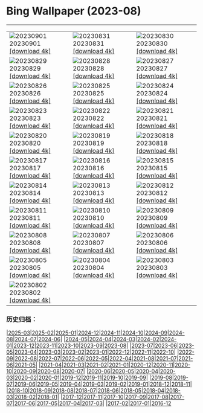# Bing Wallpaper (2023-08)
**************

<table><tr><td><img class="wallpaper" src="https://www.bing.com/th?id=OHR.TurkeyTailMush_DE-DE7496636357_1920x1080.jpg" alt="20230901"> 20230901 <a href="https://www.bing.com/th?id=OHR.TurkeyTailMush_DE-DE7496636357_UHD.jpg">[download 4k]</a></td><td><img class="wallpaper" src="https://www.bing.com/th?id=OHR.CassiusFlorentius_DE-DE8060490789_1920x1080.jpg" alt="20230831"> 20230831 <a href="https://www.bing.com/th?id=OHR.CassiusFlorentius_DE-DE8060490789_UHD.jpg">[download 4k]</a></td><td><img class="wallpaper" src="https://www.bing.com/th?id=OHR.NingalooShark_DE-DE6573151950_1920x1080.jpg" alt="20230830"> 20230830 <a href="https://www.bing.com/th?id=OHR.NingalooShark_DE-DE6573151950_UHD.jpg">[download 4k]</a></td></tr><tr><td><img class="wallpaper" src="https://www.bing.com/th?id=OHR.AvatarMountain_DE-DE4930608814_1920x1080.jpg" alt="20230829"> 20230829 <a href="https://www.bing.com/th?id=OHR.AvatarMountain_DE-DE4930608814_UHD.jpg">[download 4k]</a></td><td><img class="wallpaper" src="https://www.bing.com/th?id=OHR.DubrovnikHarbor_DE-DE5532688724_1920x1080.jpg" alt="20230828"> 20230828 <a href="https://www.bing.com/th?id=OHR.DubrovnikHarbor_DE-DE5532688724_UHD.jpg">[download 4k]</a></td><td><img class="wallpaper" src="https://www.bing.com/th?id=OHR.JejuIsland_DE-DE4817558281_1920x1080.jpg" alt="20230827"> 20230827 <a href="https://www.bing.com/th?id=OHR.JejuIsland_DE-DE4817558281_UHD.jpg">[download 4k]</a></td></tr><tr><td><img class="wallpaper" src="https://www.bing.com/th?id=OHR.MuseumIsland_DE-DE4387476793_1920x1080.jpg" alt="20230826"> 20230826 <a href="https://www.bing.com/th?id=OHR.MuseumIsland_DE-DE4387476793_UHD.jpg">[download 4k]</a></td><td><img class="wallpaper" src="https://www.bing.com/th?id=OHR.YellowstoneFalls_DE-DE1411382450_1920x1080.jpg" alt="20230825"> 20230825 <a href="https://www.bing.com/th?id=OHR.YellowstoneFalls_DE-DE1411382450_UHD.jpg">[download 4k]</a></td><td><img class="wallpaper" src="https://www.bing.com/th?id=OHR.Rothenburg_DE-DE4473988818_1920x1080.jpg" alt="20230824"> 20230824 <a href="https://www.bing.com/th?id=OHR.Rothenburg_DE-DE4473988818_UHD.jpg">[download 4k]</a></td></tr><tr><td><img class="wallpaper" src="https://www.bing.com/th?id=OHR.SkogafossWaterfall_DE-DE3965577607_1920x1080.jpg" alt="20230823"> 20230823 <a href="https://www.bing.com/th?id=OHR.SkogafossWaterfall_DE-DE3965577607_UHD.jpg">[download 4k]</a></td><td><img class="wallpaper" src="https://www.bing.com/th?id=OHR.TunisiaAmphitheatre_DE-DE3554422435_1920x1080.jpg" alt="20230822"> 20230822 <a href="https://www.bing.com/th?id=OHR.TunisiaAmphitheatre_DE-DE3554422435_UHD.jpg">[download 4k]</a></td><td><img class="wallpaper" src="https://www.bing.com/th?id=OHR.EmeraldLakeYukon_DE-DE3171972927_1920x1080.jpg" alt="20230821"> 20230821 <a href="https://www.bing.com/th?id=OHR.EmeraldLakeYukon_DE-DE3171972927_UHD.jpg">[download 4k]</a></td></tr><tr><td><img class="wallpaper" src="https://www.bing.com/th?id=OHR.StartPointLight_DE-DE0396922418_1920x1080.jpg" alt="20230820"> 20230820 <a href="https://www.bing.com/th?id=OHR.StartPointLight_DE-DE0396922418_UHD.jpg">[download 4k]</a></td><td><img class="wallpaper" src="https://www.bing.com/th?id=OHR.CameraSquirrel_DE-DE9987181480_1920x1080.jpg" alt="20230819"> 20230819 <a href="https://www.bing.com/th?id=OHR.CameraSquirrel_DE-DE9987181480_UHD.jpg">[download 4k]</a></td><td><img class="wallpaper" src="https://www.bing.com/th?id=OHR.LuebeckRiverTrave_DE-DE9748336863_1920x1080.jpg" alt="20230818"> 20230818 <a href="https://www.bing.com/th?id=OHR.LuebeckRiverTrave_DE-DE9748336863_UHD.jpg">[download 4k]</a></td></tr><tr><td><img class="wallpaper" src="https://www.bing.com/th?id=OHR.BucerosBicornis_DE-DE7282207548_1920x1080.jpg" alt="20230817"> 20230817 <a href="https://www.bing.com/th?id=OHR.BucerosBicornis_DE-DE7282207548_UHD.jpg">[download 4k]</a></td><td><img class="wallpaper" src="https://www.bing.com/th?id=OHR.KeyWestBridge_DE-DE0913922445_1920x1080.jpg" alt="20230816"> 20230816 <a href="https://www.bing.com/th?id=OHR.KeyWestBridge_DE-DE0913922445_UHD.jpg">[download 4k]</a></td><td><img class="wallpaper" src="https://www.bing.com/th?id=OHR.TaorminaSquare_DE-DE8419551303_1920x1080.jpg" alt="20230815"> 20230815 <a href="https://www.bing.com/th?id=OHR.TaorminaSquare_DE-DE8419551303_UHD.jpg">[download 4k]</a></td></tr><tr><td><img class="wallpaper" src="https://www.bing.com/th?id=OHR.GeckoLeaf_DE-DE4962242686_1920x1080.jpg" alt="20230814"> 20230814 <a href="https://www.bing.com/th?id=OHR.GeckoLeaf_DE-DE4962242686_UHD.jpg">[download 4k]</a></td><td><img class="wallpaper" src="https://www.bing.com/th?id=OHR.PerseidsOregon_DE-DE7453606880_1920x1080.jpg" alt="20230813"> 20230813 <a href="https://www.bing.com/th?id=OHR.PerseidsOregon_DE-DE7453606880_UHD.jpg">[download 4k]</a></td><td><img class="wallpaper" src="https://www.bing.com/th?id=OHR.ThreeElephants_DE-DE4887796804_1920x1080.jpg" alt="20230812"> 20230812 <a href="https://www.bing.com/th?id=OHR.ThreeElephants_DE-DE4887796804_UHD.jpg">[download 4k]</a></td></tr><tr><td><img class="wallpaper" src="https://www.bing.com/th?id=OHR.JupiterArtland_DE-DE5348039414_1920x1080.jpg" alt="20230811"> 20230811 <a href="https://www.bing.com/th?id=OHR.JupiterArtland_DE-DE5348039414_UHD.jpg">[download 4k]</a></td><td><img class="wallpaper" src="https://www.bing.com/th?id=OHR.WorldLionDay_DE-DE3554846602_1920x1080.jpg" alt="20230810"> 20230810 <a href="https://www.bing.com/th?id=OHR.WorldLionDay_DE-DE3554846602_UHD.jpg">[download 4k]</a></td><td><img class="wallpaper" src="https://www.bing.com/th?id=OHR.BathurstArt_DE-DE4645187726_1920x1080.jpg" alt="20230809"> 20230809 <a href="https://www.bing.com/th?id=OHR.BathurstArt_DE-DE4645187726_UHD.jpg">[download 4k]</a></td></tr><tr><td><img class="wallpaper" src="https://www.bing.com/th?id=OHR.InfinityTaipei_DE-DE3086691041_1920x1080.jpg" alt="20230808"> 20230808 <a href="https://www.bing.com/th?id=OHR.InfinityTaipei_DE-DE3086691041_UHD.jpg">[download 4k]</a></td><td><img class="wallpaper" src="https://www.bing.com/th?id=OHR.BodieNC_DE-DE6827272449_1920x1080.jpg" alt="20230807"> 20230807 <a href="https://www.bing.com/th?id=OHR.BodieNC_DE-DE6827272449_UHD.jpg">[download 4k]</a></td><td><img class="wallpaper" src="https://www.bing.com/th?id=OHR.NaganoPond_DE-DE6341491566_1920x1080.jpg" alt="20230806"> 20230806 <a href="https://www.bing.com/th?id=OHR.NaganoPond_DE-DE6341491566_UHD.jpg">[download 4k]</a></td></tr><tr><td><img class="wallpaper" src="https://www.bing.com/th?id=OHR.Bogenbruecke_DE-DE4748287145_1920x1080.jpg" alt="20230805"> 20230805 <a href="https://www.bing.com/th?id=OHR.Bogenbruecke_DE-DE4748287145_UHD.jpg">[download 4k]</a></td><td><img class="wallpaper" src="https://www.bing.com/th?id=OHR.GothicRuins_DE-DE5741219714_1920x1080.jpg" alt="20230804"> 20230804 <a href="https://www.bing.com/th?id=OHR.GothicRuins_DE-DE5741219714_UHD.jpg">[download 4k]</a></td><td><img class="wallpaper" src="https://www.bing.com/th?id=OHR.ZelenciSprings_DE-DE5038912927_1920x1080.jpg" alt="20230803"> 20230803 <a href="https://www.bing.com/th?id=OHR.ZelenciSprings_DE-DE5038912927_UHD.jpg">[download 4k]</a></td></tr><tr><td><img class="wallpaper" src="https://www.bing.com/th?id=OHR.CapitolButte_DE-DE2292807711_1920x1080.jpg" alt="20230802"> 20230802 <a href="https://www.bing.com/th?id=OHR.CapitolButte_DE-DE2292807711_UHD.jpg">[download 4k]</a></td><td></td><td></td></tr></table>

### 历史归档：

|[2025-03](/../2025-03/2025-03.md)|[2025-02](/../2025-02/2025-02.md)|[2025-01](/../2025-01/2025-01.md)|[2024-12](/../2024-12/2024-12.md)|[2024-11](/../2024-11/2024-11.md)|[2024-10](/../2024-10/2024-10.md)|[2024-09](/../2024-09/2024-09.md)|[2024-08](/../2024-08/2024-08.md)|[2024-07](/../2024-07/2024-07.md)|[2024-06](/../2024-06/2024-06.md)|
|[2024-05](/../2024-05/2024-05.md)|[2024-04](/../2024-04/2024-04.md)|[2024-03](/../2024-03/2024-03.md)|[2024-02](/../2024-02/2024-02.md)|[2024-01](/../2024-01/2024-01.md)|[2023-12](/../2023-12/2023-12.md)|[2023-11](/../2023-11/2023-11.md)|[2023-10](/../2023-10/2023-10.md)|[2023-09](/../2023-09/2023-09.md)|[2023-08](/2023-08.md)|
|[2023-07](/../2023-07/2023-07.md)|[2023-06](/../2023-06/2023-06.md)|[2023-05](/../2023-05/2023-05.md)|[2023-04](/../2023-04/2023-04.md)|[2023-03](/../2023-03/2023-03.md)|[2023-02](/../2023-02/2023-02.md)|[2023-01](/../2023-01/2023-01.md)|[2022-12](/../2022-12/2022-12.md)|[2022-11](/../2022-11/2022-11.md)|[2022-10](/../2022-10/2022-10.md)|
|[2022-09](/../2022-09/2022-09.md)|[2022-08](/../2022-08/2022-08.md)|[2022-07](/../2022-07/2022-07.md)|[2022-06](/../2022-06/2022-06.md)|[2022-05](/../2022-05/2022-05.md)|[2022-04](/../2022-04/2022-04.md)|[2021-08](/../2021-08/2021-08.md)|[2021-07](/../2021-07/2021-07.md)|[2021-06](/../2021-06/2021-06.md)|[2021-05](/../2021-05/2021-05.md)|
|[2021-04](/../2021-04/2021-04.md)|[2021-03](/../2021-03/2021-03.md)|[2021-02](/../2021-02/2021-02.md)|[2021-01](/../2021-01/2021-01.md)|[2020-12](/../2020-12/2020-12.md)|[2020-11](/../2020-11/2020-11.md)|[2020-10](/../2020-10/2020-10.md)|[2020-09](/../2020-09/2020-09.md)|[2020-08](/../2020-08/2020-08.md)|[2020-07](/../2020-07/2020-07.md)|
|[2020-06](/../2020-06/2020-06.md)|[2020-05](/../2020-05/2020-05.md)|[2020-04](/../2020-04/2020-04.md)|[2020-03](/../2020-03/2020-03.md)|[2020-02](/../2020-02/2020-02.md)|[2020-01](/../2020-01/2020-01.md)|[2019-12](/../2019-12/2019-12.md)|[2019-11](/../2019-11/2019-11.md)|[2019-10](/../2019-10/2019-10.md)|[2019-09](/../2019-09/2019-09.md)|
|[2019-08](/../2019-08/2019-08.md)|[2019-07](/../2019-07/2019-07.md)|[2019-06](/../2019-06/2019-06.md)|[2019-05](/../2019-05/2019-05.md)|[2019-04](/../2019-04/2019-04.md)|[2019-03](/../2019-03/2019-03.md)|[2019-02](/../2019-02/2019-02.md)|[2019-01](/../2019-01/2019-01.md)|[2018-12](/../2018-12/2018-12.md)|[2018-11](/../2018-11/2018-11.md)|
|[2018-10](/../2018-10/2018-10.md)|[2018-09](/../2018-09/2018-09.md)|[2018-08](/../2018-08/2018-08.md)|[2018-07](/../2018-07/2018-07.md)|[2018-06](/../2018-06/2018-06.md)|[2018-05](/../2018-05/2018-05.md)|[2018-04](/../2018-04/2018-04.md)|[2018-03](/../2018-03/2018-03.md)|[2018-02](/../2018-02/2018-02.md)|[2018-01](/../2018-01/2018-01.md)|
|[2017-12](/../2017-12/2017-12.md)|[2017-11](/../2017-11/2017-11.md)|[2017-10](/../2017-10/2017-10.md)|[2017-09](/../2017-09/2017-09.md)|[2017-08](/../2017-08/2017-08.md)|[2017-07](/../2017-07/2017-07.md)|[2017-06](/../2017-06/2017-06.md)|[2017-05](/../2017-05/2017-05.md)|[2017-04](/../2017-04/2017-04.md)|[2017-03](/../2017-03/2017-03.md)|
|[2017-02](/../2017-02/2017-02.md)|[2017-01](/../2017-01/2017-01.md)|[2016-12](/../2016-12/2016-12.md)
